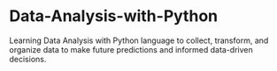 # Data-Analysis-with-Python
Learning Data Analysis with Python language to collect, transform, and organize data to make future predictions and informed data-driven decisions.
